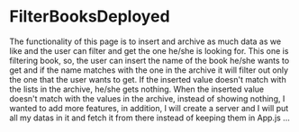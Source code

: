 # FilterBooksDeployed

The functionality of this page is to insert and archive as much data as we like and the user can filter and get the one he/she is looking for. This one is filtering book, so, the user can insert the name of the book he/she wants to get and if the name matches with the one in the archive it will filter out only the one that the user wants to get. If the inserted value doesn't match with the lists in the archive, he/she gets nothing. When the inserted value doesn't match with the values in the archive, instead of showing nothing, I wanted to add more features, in addition, I will create a server and I will put all my datas in it and fetch it from there instead of keeping them in App.js ...
